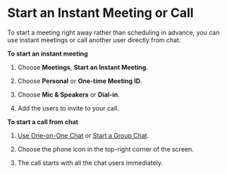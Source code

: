 # Start an Instant Meeting or Call<a name="start-call"></a>

To start a meeting right away rather than scheduling in advance, you can use instant meetings or call another user directly from chat\.

**To start an instant meeting**

1. Choose **Meetings**, **Start an Instant Meeting**\.

1. Choose **Personal** or **One\-time Meeting ID**\.

1. Choose **Mic & Speakers** or **Dial\-in**\.

1. Add the users to invite to your call\.

**To start a call from chat**

1. [Use One\-on\-One Chat](direct-chat.md) or [Start a Group Chat](group-chat.md)\.

1. Choose the phone icon in the top\-right corner of the screen\.

1. The call starts with all the chat users immediately\.